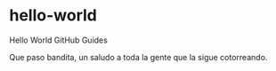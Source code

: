# hello-world
Hello World GitHub Guides

Que paso bandita, un saludo a toda la gente que la sigue cotorreando.
